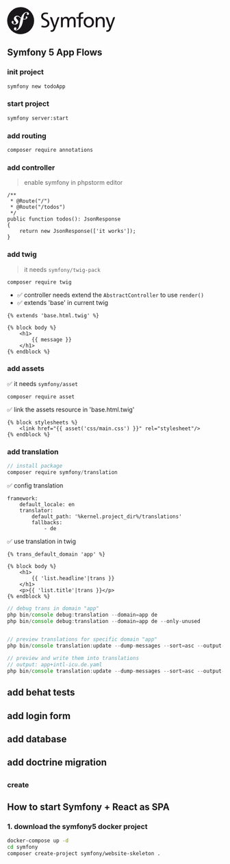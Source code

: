 <svg xmlns="http://www.w3.org/2000/svg" height="64" viewBox="0 0 260 66">
<circle fill="#1A171B" cx="32.455" cy="32.665" r="32.455"/><path fill="#FFF" d="M46.644 12.219c-3.297.115-6.175 1.932-8.317 4.446-2.372 2.756-3.95 6.025-5.087 9.362-2.034-1.667-3.603-3.825-6.866-4.766-2.522-.724-5.171-.425-7.607 1.39-1.154.862-1.949 2.165-2.327 3.39-.979 3.183 1.029 6.016 1.941 7.033l1.994 2.137c.411.419 1.401 1.512.917 3.079-.523 1.704-2.577 2.807-4.684 2.157-.941-.287-2.293-.988-1.99-1.975.125-.404.414-.706.569-1.055.142-.3.21-.525.253-.657.385-1.257-.141-2.892-1.487-3.307-1.256-.385-2.541-.08-3.039 1.537-.565 1.837.314 5.171 5.023 6.623 5.517 1.695 10.184-1.309 10.846-5.227.417-2.454-.691-4.277-2.721-6.622l-1.654-1.829c-1.002-1.001-1.346-2.707-.309-4.018.875-1.106 2.121-1.578 4.162-1.023 2.979.809 4.307 2.876 6.523 4.543-.915 3.001-1.513 6.013-2.054 8.714l-.33 2.014c-1.584 8.308-2.793 12.87-5.935 15.489-.633.45-1.538 1.124-2.902 1.171-.715.022-.946-.47-.956-.684-.017-.502.406-.732.687-.958.42-.229 1.055-.609 1.012-1.826-.046-1.438-1.237-2.685-2.959-2.628-1.29.044-3.256 1.258-3.182 3.48.077 2.295 2.216 4.015 5.441 3.906 1.724-.059 5.574-.761 9.368-5.271 4.416-5.17 5.651-11.097 6.58-15.435l1.037-5.727c.576.069 1.192.115 1.862.131 5.5.116 8.251-2.733 8.292-4.805.027-1.254-.823-2.488-2.013-2.46-.852.024-1.922.591-2.179 1.769-.251 1.156 1.75 2.199.186 3.212-1.111.719-3.103 1.226-5.908.814l.51-2.819c1.041-5.346 2.325-11.922 7.196-12.082.355-.018 1.654.016 1.684.875.009.287-.062.36-.398 1.017-.342.512-.471.948-.455 1.449.047 1.365 1.085 2.262 2.586 2.208 2.01-.065 2.588-2.022 2.555-3.027-.081-2.361-2.57-3.853-5.865-3.745z"/><path fill="#1A171B" d="M196.782 23.534c7.48 0 12.499 5.407 12.499 12.887 0 7.048-5.116 12.886-12.499 12.886-7.435 0-12.55-5.838-12.55-12.886 0-7.48 5.018-12.887 12.55-12.887zm0 22.109c5.306 0 7.671-4.827 7.671-9.222 0-4.68-2.847-9.217-7.671-9.217-4.877 0-7.724 4.537-7.724 9.217.001 4.394 2.365 9.222 7.724 9.222zM183.61 25.825v-1.713h-6.518v-2.341c0-3.33.483-5.842 4.391-5.842.072 0 .149.005.224.008.008 0 .007-.012.016-.012 1.085.08 1.987-.804 2.048-1.887l.08-1.486c-.915-.146-1.884-.29-3.039-.29-6.709 0-8.255 3.91-8.255 9.896v1.955h-5.795v1.913c.149.99.996 1.752 2.031 1.752.006 0 .009.005.016.005h3.748V48.73h2.5l.006-.001c1.04 0 1.892-.779 2.03-1.779V27.783h4.538a2.052 2.052 0 0 0 1.979-1.958zm-60.435-1.713c-.008 0-.013.006-.024.006-.956 0-1.882.657-2.286 1.545l-6.244 18.82h-.096l-6.106-18.81c-.399-.893-1.329-1.555-2.291-1.555-.011 0-.015-.006-.024-.006h-3.164l8.351 22.977c.291.821.871 2.077.871 2.606 0 .483-1.353 6.08-5.409 6.08-.1 0-.201-.009-.3-.017-1.034-.057-1.815.665-1.989 1.779l-.124 1.57c.82.145 1.645.338 3.092.338 5.984 0 7.769-5.455 9.46-10.185l9.073-25.149h-2.79zm-28.843 5c-3.747-1.917-7.847-3.218-7.918-7.076.012-4.097 3.776-5.172 6.677-5.169.012-.002.024-.002.031-.002 1.26 0 2.268.125 3.251.34.013 0 .011-.016.027-.016 1.039.076 1.911-.737 2.034-1.762l.083-1.488c-1.902-.473-3.889-.712-5.619-.712-6.309.039-10.992 3.213-11.007 9.268.009 5.296 3.578 7.349 7.416 9.207 3.764 1.81 7.888 3.305 7.924 7.674-.023 4.56-4.423 6.241-7.455 6.247-1.773-.006-3.698-.449-5.32-.96-1.017-.168-1.851.729-1.982 1.917l-.138 1.327c2.23.72 4.517 1.348 6.815 1.348h.027c7.065-.051 12.557-2.869 12.578-10.185-.011-5.645-3.604-8.016-7.424-9.958zm68.623 19.617l.006-.001c.98 0 1.796-.687 2.004-1.604V32.947c0-5.358-2.267-9.413-8.546-9.413-2.219 0-5.934 1.257-7.623 4.779-1.306-3.331-4.15-4.779-7-4.779-3.619 0-6.082 1.303-7.816 4.152h-.099v-1.532a2.058 2.058 0 0 0-2.055-2.036c-.008 0-.014-.006-.022-.006h-2.169v24.617h2.456l.006-.001a2.06 2.06 0 0 0 2.059-2.059c0-.03.011-.042.016-.063v-10.28c0-4.585 1.834-9.122 6.467-9.122 3.669 0 4.396 3.811 4.396 6.853V48.73h2.49l.007-.001a2.05 2.05 0 0 0 2.037-1.873v-10.53c0-4.585 1.835-9.122 6.468-9.122 3.667 0 4.393 3.811 4.393 6.853V48.73h2.525zm70.113 0l.008-.001a2.054 2.054 0 0 0 2.049-1.964v-12.66c0-6.611-2.85-10.571-9.222-10.571-3.426 0-6.705 1.691-8.059 4.491h-.097v-1.839c0-.001-.004-.001-.004-.006a2.057 2.057 0 0 0-2.058-2.061c-.011 0-.015-.006-.022-.006h-2.311v24.617h2.493l.007-.001a2.05 2.05 0 0 0 2.038-1.895v-9.495c0-5.984 2.319-10.135 7.482-10.135 3.96.24 5.211 3.038 5.211 8.783v12.742h2.485zm24.428-24.617c-.011 0-.014.006-.026.006-.954 0-1.883.657-2.283 1.545l-6.242 18.82h-.102l-6.104-18.81c-.401-.893-1.331-1.555-2.293-1.555-.007 0-.015-.006-.021-.006h-3.164l8.351 22.977c.291.821.873 2.077.873 2.606 0 .483-1.355 6.08-5.41 6.08-.102 0-.201-.009-.301-.017-1.033-.057-1.815.665-1.99 1.779l-.122 1.57c.82.145 1.645.338 3.091.338 5.984 0 7.772-5.455 9.462-10.185l9.074-25.149h-2.793z"/>
</svg>


## Symfony 5 App Flows

### init project
```bash
symfony new todoApp
```


### start project
```bash
symfony server:start 
```

### add routing
```bash
composer require annotations 
```

### add controller
> enable symfony in phpstorm editor
```
/**
 * @Route("/")
 * @Route("/todos")
 */
public function todos(): JsonResponse
{
    return new JsonResponse(['it works']);
}
```

### add twig
> it needs `symfony/twig-pack`
```
composer require twig
````
- ✅ controller needs extend the `AbstractController` to use `render()`
- ✅ extends 'base' in current twig
```twig
{% extends 'base.html.twig' %}

{% block body %}
    <h1>
        {{ message }}
    </h1>
{% endblock %}
```

### add assets
✅ it needs `symfony/asset`
```
composer require asset
```
✅ link the assets resource in 'base.html.twig'
```twig
{% block stylesheets %}
    <link href="{{ asset('css/main.css') }}" rel="stylesheet"/>
{% endblock %}
```

### add translation
```js
// install package
composer require symfony/translation
```

✅ config translation
```
framework:
    default_locale: en
    translator:
        default_path: '%kernel.project_dir%/translations'
        fallbacks:
            - de
``` 
✅ use translation in twig
```twig
{% trans_default_domain 'app' %}

{% block body %}
    <h1>
        {{ 'list.headline'|trans }}
    </h1>
    <p>{{ 'list.title'|trans }}</p>
{% endblock %}
```
```js
// debug trans in domain "app"
php bin/console debug:translation --domain=app de
php bin/console debug:translation --domain=app de --only-unused


// preview translations for specific domain "app"
php bin/console translation:update --dump-messages --sort=asc --output-format=yaml --domain=app de

// preview and write them into translations
// output: app+intl-icu.de.yaml
php bin/console translation:update --dump-messages --sort=asc --output-format=yaml --domain=app de --force
```
## add behat tests

## add login form

## add database

## add doctrine migration

## 


### create 

## How to start Symfony + React as SPA


### 1. download the symfony5 docker project

```bash
docker-compose up -d
cd symfony
composer create-project symfony/website-skeleton .  
```
